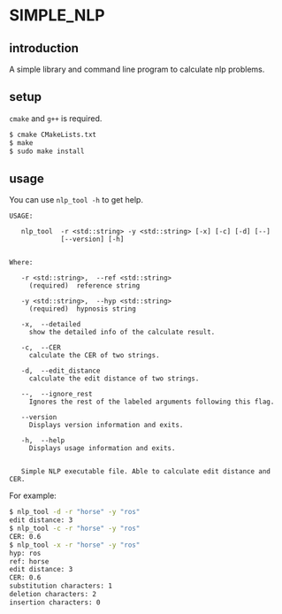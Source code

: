 # SIMPLE_NLP

## introduction

A simple library and command line program to calculate nlp problems.

## setup
`cmake` and `g++` is required.
```bash
$ cmake CMakeLists.txt
$ make
$ sudo make install
```

## usage
You can use `nlp_tool -h` to get help.
```
USAGE: 

   nlp_tool  -r <std::string> -y <std::string> [-x] [-c] [-d] [--]
             [--version] [-h]


Where: 

   -r <std::string>,  --ref <std::string>
     (required)  reference string

   -y <std::string>,  --hyp <std::string>
     (required)  hypnosis string

   -x,  --detailed
     show the detailed info of the calculate result.

   -c,  --CER
     calculate the CER of two strings.

   -d,  --edit_distance
     calculate the edit distance of two strings.

   --,  --ignore_rest
     Ignores the rest of the labeled arguments following this flag.

   --version
     Displays version information and exits.

   -h,  --help
     Displays usage information and exits.


   Simple NLP executable file. Able to calculate edit distance and CER.  

```
For example:
```bash
$ nlp_tool -d -r "horse" -y "ros"
edit distance: 3
$ nlp_tool -c -r "horse" -y "ros"
CER: 0.6
$ nlp_tool -x -r "horse" -y "ros"
hyp: ros                           
ref: horse                         
edit distance: 3                             
CER: 0.6                           
substitution characters: 1                             
deletion characters: 2                             
insertion characters: 0         
```